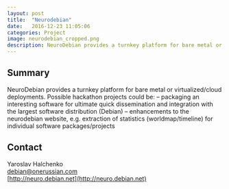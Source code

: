 ```yaml
---
layout: post
title:  "Neurodebian"
date:   2016-12-23 11:05:06
categories: Project
image: neurodebian_cropped.png
description: NeuroDebian provides a turnkey platform for bare metal or virtualized/cloud deployments.
---
```

## Summary
NeuroDebian provides a turnkey platform for bare metal or virtualized/cloud deployments. Possible hackathon projects could be: – packaging an interesting software for ultimate quick dissemination and integration with the largest software distribution (Debian) – enhancements to the neurodebian website, e.g. extraction of statistics (worldmap/timeline) for individual software packages/projects


## Contact  
Yaroslav Halchenko  
[debian@onerussian.com](mailto:debian@onerussian.com)  
[http://neuro.debian.net](http://neuro.debian.net)  
